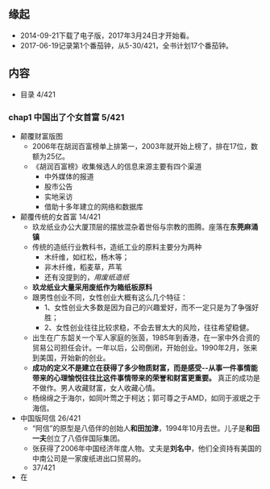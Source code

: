 ##  缘起
+ 2014-09-21下载了电子版，2017年3月24日才开始看。
+ 2017-06-19记录第1个番茄钟，从5-30/421，全书计划17个番茄钟。

##  内容
+ 目录 4/421
###  chap1 中国出了个女首富 5/421
+ 颠覆财富版图
	+ 2006年在胡润百富榜单上排第一，2003年就开始上榜了，排在17位，数额为25亿。
	+ 《胡润百富榜》收集候选人的信息来源主要有四个渠道
		+ 中外媒体的报道
		+ 股市公告
		+ 实地采访
		+ 借助十多年建立的网络和数据库
+ 颠覆传统的女首富  14/421
	+ 玖龙纸业办公大厦顶层的摆放混杂着世俗与宗教的图腾。座落在**东莞麻涌镇**
	+ 传统的造纸行业教科书，造纸工业的原料主要分为两种
		+ 木纤维，如红松，杨木等；
		+ 非木纤维，稻麦草，芦苇
		+ 还有没提到的，*用废纸造纸*
	+ **玖龙纸业大量采用废纸作为箱纸板原料** 
	+ 跟男性创业不同，女性创业大概有这么几个特征：
		+ 1、女性创业大多数是因为自己的兴趣爱好，而不一定只是为了争强好胜；
		+ 2、女性创业往往比较求稳，不会去冒太大的风险，往往希望稳健。
	+ 出生在广东韶关一个军人家庭的张茵，1985年到香港，在一家中外合资的贸易公司担任会计。一年以后，公司倒闭，开始创业。1990年2月，张来到美国，开始新的创业。 
	+ **成功的定义不是建立在获得了多少物质财富，而是感受--从事一件事情能带来的心理愉悦往往比这件事情带来的荣誉和财富更重要。**     真正的成功是不做作。男人收藏财富，女人收藏心情。
	+ 杨绵绵之于海尔，如同叶莺之于柯达；郭可尊之于AMD，如同于淑珉之于海信。
+ 中国版阿信  26/421
	+ “阿信”的原型是八佰伴的创始人**和田加津**，1994年10月去世。儿子是**和田一夫**创立了八佰伴国际集团。
	+ 张获得了2006年中国经济年度人物。丈夫是**刘名中**，他们全资持有美国的中南公司是一家废纸进出口贸易的。
	+ 37/421
+ 在